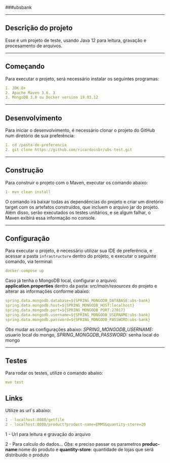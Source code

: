 ###ubsbank

---

## Descrição do projeto
Esse é um projeto de teste, usando Java 12 para leitura, gravação e procesamento de arquivos.

---

## Começando

Para executar o projeto, será necessário instalar os seguintes programas:
```yaml
1. JDK 8+
2. Apache Maven 3.6. 3
3. MongoDB 3.8 ou Docker version 19.03.12
```

---

## Desenvolvimento

Para iniciar o desenvolvimento, é necessário clonar o projeto do GitHub num diretório de sua preferência:

```yaml
1. cd /pasta-de-preferencia
2. git clone https://github.com/ricardossbr/ubs-test.git
```

---

## Construção

Para construir o projeto com o Maven, executar os comando abaixo:
```yaml
1- mvn clean install
```
O comando irá baixar todas as dependências do projeto e criar um diretório target com os artefatos construídos, que incluem o arquivo jar do projeto. Além disso, serão executados os testes unitários, e se algum falhar, o Maven exibirá essa informação no console.

---

## Configuração

Para executar o projeto, é necessário utilizar sua IDE de preferência, e acessar a pasta `infrastructure` dentro do projeto, e executar o seguinte comando, via terminal:
```yaml
docker-compose up
````

Caso já tenha o MongoDB local, configurar o arquivo: **application.properties** dentro da pasta: *src/main/resources* do projeto e alterar as informações conforme abaixo:

```yaml
spring.data.mongodb.database=${SPRING_MONGODB_DATABASE:ubs-bank}
spring.data.mongodb.host=${SPRING_MONGODB_HOST:localhost}
spring.data.mongodb.port=${SPRING_MONGODB_PORT:27017}
spring.data.mongodb.username=${SPRING_MONGODB_USERNAME:ubs-bank}
spring.data.mongodb.password=${SPRING_MONGODB_PASSWORD:ubs-bank}
````
*Obs* mudar as configurações abaixo: 
   *SPRING_MONGODB_USERNAME:* usuario local do mongo, *SPRING_MONGODB_PASSWORD:* senha local do mongo

---
    
## Testes
Para rodar os testes, utilize o comando abaixo:
```yaml
mvn test
```

## Links
Utilize as url`s abaixo:
```yaml
1 - localhost:8080/getfile 
2 - localhost:8080/product?product-name=EMMS&quantity-store=20 
```
1 - Url para leitura e gravação do arquivo

2 - Para calculo do dados... *Obs*: e preciso passar os parametros **produc-name**:nome do produto  e **quantity-store**: quantidade de lojas que será distribuido o produto

